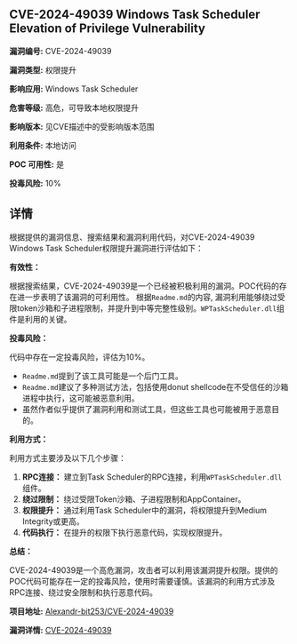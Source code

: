 ## CVE-2024-49039 Windows Task Scheduler Elevation of Privilege Vulnerability

**漏洞编号:** CVE-2024-49039

**漏洞类型:** 权限提升

**影响应用:** Windows Task Scheduler

**危害等级:** 高危，可导致本地权限提升

**影响版本:** 见CVE描述中的受影响版本范围

**利用条件:** 本地访问

**POC 可用性:** 是

**投毒风险:** 10%

## 详情

根据提供的漏洞信息、搜索结果和漏洞利用代码，对CVE-2024-49039 Windows Task Scheduler权限提升漏洞进行评估如下：

**有效性：**

根据搜索结果，CVE-2024-49039是一个已经被积极利用的漏洞。POC代码的存在进一步表明了该漏洞的可利用性。
根据`Readme.md`的内容, 漏洞利用能够绕过受限token沙箱和子进程限制，并提升到中等完整性级别。`WPTaskScheduler.dll`组件是利用的关键。

**投毒风险：**

代码中存在一定投毒风险，评估为10%。
*   `Readme.md`提到了该工具可能是一个后门工具。
*   `Readme.md`建议了多种测试方法，包括使用donut shellcode在不受信任的沙箱进程中执行，这可能被恶意利用。
*   虽然作者似乎提供了漏洞利用和测试工具，但这些工具也可能被用于恶意目的。

**利用方式：**

利用方式主要涉及以下几个步骤：
1.  **RPC连接：** 建立到Task Scheduler的RPC连接，利用`WPTaskScheduler.dll`组件。
2.  **绕过限制：** 绕过受限Token沙箱、子进程限制和AppContainer。
3.  **权限提升：** 通过利用Task Scheduler中的漏洞，将权限提升到Medium Integrity或更高。
4.  **代码执行：** 在提升的权限下执行恶意代码，实现权限提升。

**总结：**

CVE-2024-49039是一个高危漏洞，攻击者可以利用该漏洞提升权限。提供的POC代码可能存在一定的投毒风险，使用时需要谨慎。该漏洞的利用方式涉及RPC连接、绕过安全限制和执行恶意代码。

**项目地址:** [Alexandr-bit253/CVE-2024-49039](https://github.com/Alexandr-bit253/CVE-2024-49039)

**漏洞详情:** [CVE-2024-49039](https://nvd.nist.gov/vuln/detail/CVE-2024-49039)